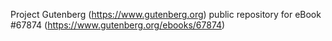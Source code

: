 Project Gutenberg (https://www.gutenberg.org) public repository for
eBook #67874 (https://www.gutenberg.org/ebooks/67874)
